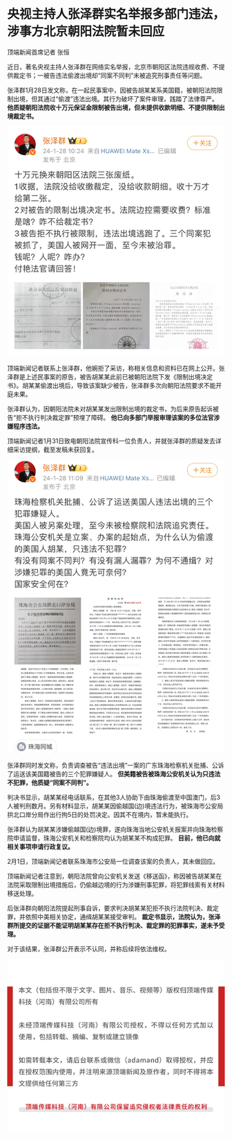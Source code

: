 # 央视主持人张泽群实名举报多部门违法，涉事方北京朝阳法院暂未回应

顶端新闻首席记者 张恒

近日，著名央视主持人张泽群在网络实名举报，北京市朝阳区法院违规收费、不提供裁定书；一被告违法偷渡出境却“同案不同判”未被追究刑事责任等问题。

张泽群1月28日发文称，在一起民事案中，因被告胡某某系美国籍，被朝阳法院限制出境，但其通过“偷渡”违法出境。其行为破坏了案件审理，践踏了法律尊严。
**他质疑朝阳法院收十万元保证金限制被告出境，但未提供收款明细、不提供限制出境裁定书。**

![3c8ef8393d1f7fc5e9bb83465d1183fd.jpg](https://raw.githubusercontent.com/qqhsx/qqnews_image/main/2024/02/01/央视主持人张泽群实名举报多部门违法，涉事方北京朝阳法院暂未回应/3c8ef8393d1f7fc5e9bb83465d1183fd.jpg)

顶端新闻记者联系上张泽群，他婉拒了采访，称相关信息和资料已在网上公开。张泽群是上述民事案的原告，被告胡某某此前已被朝阳法院下发《限制出境决定书》。胡某某偷渡出境后，导致该案缺少被告，张泽群多次向朝阳法院要求不能开庭未果。

张泽群认为，因朝阳法院未对胡某某发出限制出境的裁定书，为后来原告起诉被告“拒不执行判决裁定罪”预埋了障碍。
**他已向多部门举报审理该案的多位法官涉嫌程序违法。**

顶端新闻记者1月31日致电朝阳法院宣传科一位负责人，并就张泽群的质疑发去详细采访提纲，截至发稿未获回复。

![072c4571122cab67fcc5c30ef9289822.jpg](https://raw.githubusercontent.com/qqhsx/qqnews_image/main/2024/02/01/央视主持人张泽群实名举报多部门违法，涉事方北京朝阳法院暂未回应/072c4571122cab67fcc5c30ef9289822.jpg)

张泽群同时发文称，负责调查被告“违法出境”一案的广东珠海检察机关批捕、公诉了运送该美国籍被告的三个犯罪嫌疑人。
**但美籍被告被珠海公安机关认为只违法不犯罪，他质疑“同案不同判”。**

判决书显示，胡某某经电话联系，在其他3人协助下由珠海偷渡至中国澳门，后3人被判刑数月。另有材料显示，胡某某因偷越国(边)境违法行为，被珠海市公安局拱北口岸分局作出行拘5日的处罚决定。因其不在境内，暂未能执行。

张泽群认为胡某某涉嫌偷越国(边)境罪，遂向珠海当地公安机关报案并向珠海检察院申请监督，珠海公安机关和检察院均认为胡某某不构成犯罪。
**目前，他已向就相关事项申请行政复议。**

2月1日，顶端新闻记者联系珠海市公安局一位调查该案的负责人，其未做回应。

顶端新闻记者注意到，朝阳法院曾向公安机关发送《移送函》，称因被告胡某某在法院采取限制出境措施后，仍偷越边境的行为涉嫌刑事犯罪，将犯罪线索有关材料移送处理。

后张泽群向朝阳法院提起刑事自诉，要求判决胡某某犯拒不执行法院判决、裁定罪，并依照中美相关协定，通缉胡某某接受审判。
**裁定书显示，法院认为，张泽群所提交的证据不能证明胡某某存在拒不执行判决、裁定罪的犯罪事实，遂未予受理。**

对于该结果，张泽群公开表示不认同，并称后续将依法维权。

![05fbdb1e4582d7e70b79191808c20977.jpg](https://raw.githubusercontent.com/qqhsx/qqnews_image/main/2024/02/01/央视主持人张泽群实名举报多部门违法，涉事方北京朝阳法院暂未回应/05fbdb1e4582d7e70b79191808c20977.jpg)

